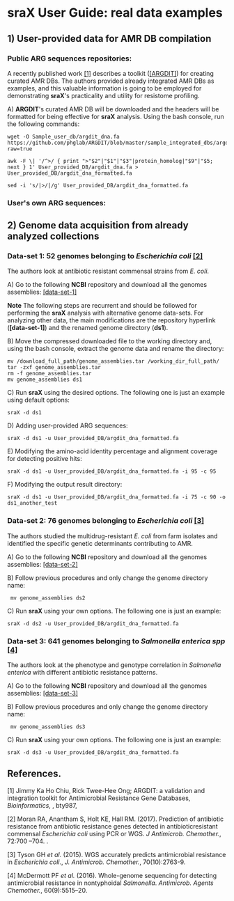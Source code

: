 # sraX User Guide: real data examples

## 1) User-provided data for AMR DB compilation
### Public ARG sequences repositories:
A recently published work [[1]](https://doi.org/10.1093/bioinformatics/bty987) describes a toolkit ([[ARGDIT]](https://github.com/phglab/ARGDIT)) for creating curated AMR DBs. The authors provided already integrated AMR DBs as examples, and this valuable information is going to be employed for demonstrating **sraX**'s practicality and utility for resistome profiling.

   A) **ARGDIT**'s curated AMR DB will be downloaded and the headers will be formatted for being effective for **sraX** analysis. Using the bash console, run the following commands:
   ```
   wget -O Sample_user_db/argdit_dna.fa https://github.com/phglab/ARGDIT/blob/master/sample_integrated_dbs/argdit_nt_db.fa?raw=true

   awk -F \| '/^>/ { print ">"$2"|"$1"|"$3"|protein_homolog|"$9"|"$5; next } 1' User_provided_DB/argdit_dna.fa > User_provided_DB/argdit_dna_formatted.fa
   
   sed -i 's/|>/|/g' User_provided_DB/argdit_dna_formatted.fa
   ```

### User's own ARG sequences:

## 2) Genome data acquisition from already analyzed collections

### Data-set 1: 52 genomes belonging to _Escherichia coli_ [[2]](https://doi.org/10.1093/jac/dkw511)
The authors look at antibiotic resistant commensal strains from _E. coli_.

   A) Go to the following **NCBI** repository and download all the genomes assemblies: [[data-set-1]](https://www.ncbi.nlm.nih.gov/assembly?LinkName=bioproject_assembly_all&from_uid=335932)   
   
   __Note__ The following steps are recurrent and should be followed for performing the **sraX** analysis with alternative genome data-sets. For analyzing other data, the main modifications are the repository hyperlink (**[data-set-1]**) and the renamed genome directory (**ds1**).
   
   B) Move the compressed downloaded file to the working directory and, using the bash console, extract the genome data and rename the directory:

   ```
   mv /download_full_path/genome_assemblies.tar /working_dir_full_path/
   tar -zxf genome_assemblies.tar
   rm -f genome_assemblies.tar
   mv genome_assemblies ds1
   ```
   C) Run **sraX** using the desired options. The following one is just an example using default options:
   ```
   sraX -d ds1
   ```
   
   D) Adding user-provided ARG sequences:
   ```
   sraX -d ds1 -u User_provided_DB/argdit_dna_formatted.fa
   ```
   
   E) Modifying the amino-acid identity percentage and alignment coverage for detecting positive hits:
   ```
   sraX -d ds1 -u User_provided_DB/argdit_dna_formatted.fa -i 95 -c 95
   ```
   F) Modifying the output result directory:
   ```
   sraX -d ds1 -u User_provided_DB/argdit_dna_formatted.fa -i 75 -c 90 -o ds1_another_test
   ```   
   
### Data-set 2: 76 genomes belonging to _Escherichia coli_ [[3]](https://academic.oup.com/jac/article/70/10/2763/830949)
The authors studied the multidrug-resistant _E. coli_ from farm isolates and identified the specific genetic determinants contributing to AMR.

   A) Go to the following **NCBI** repository and download all the genomes assemblies: [[data-set-2]](https://www.ncbi.nlm.nih.gov/assembly?LinkName=bioproject_assembly_all&from_uid=266657)

   B) Follow previous procedures and only change the genome directory name:
   ```
    mv genome_assemblies ds2
   ```
   C) Run **sraX** using your own options. The following one is just an example:
   ```
   sraX -d ds2 -u User_provided_DB/argdit_dna_formatted.fa    
   ```

### Data-set 3: 641 genomes belonging to _Salmonella enterica spp_ [[4]](https://doi.org/10.1128/AAC.01030-16)

The authors look at the phenotype and genotype correlation in _Salmonella enterica_ with different antibiotic resistance patterns.

   A) Go to the following **NCBI** repository and download all the genomes assemblies: [[data-set-3]](https://www.ncbi.nlm.nih.gov/assembly?LinkName=bioproject_assembly_all&from_uid=242614)

   B) Follow previous procedures and only change the genome directory name:
   ```
    mv genome_assemblies ds3
   ```
   C) Run **sraX** using your own options. The following one is just an example:
   ```
   sraX -d ds3 -u User_provided_DB/argdit_dna_formatted.fa
   ```


## References.
[1] Jimmy Ka Ho Chiu, Rick Twee-Hee Ong; ARGDIT: a validation and integration toolkit for Antimicrobial Resistance Gene Databases, _Bioinformatics_, , bty987, 

[2] Moran RA, Anantham S, Holt KE, Hall RM. (2017). Prediction of antibiotic resistance from antibiotic resistance genes detected in antibioticresistant commensal _Escherichia coli_ using PCR or WGS. _J Antimicrob. Chemother._, 72:700 –704. .

[3] Tyson GH _et al._ (2015). WGS accurately predicts antimicrobial resistance in _Escherichia coli_., _J. Antimicrob. Chemother._, 70(10):2763-9.

[4] McDermott PF _et al._ (2016). Whole-genome sequencing for detecting antimicrobial resistance in nontyphoidal _Salmonella_. _Antimicrob. Agents Chemother._, 60(9):5515–20.
